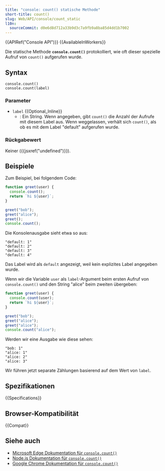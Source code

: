 ```yaml
---
title: "console: count() statische Methode"
short-title: count()
slug: Web/API/console/count_static
l10n:
  sourceCommit: d0e6d8d712a33b9d3c7a9fb9a8ba85d4dd1b7002
---
```


{{APIRef("Console API")}} {{AvailableInWorkers}}

Die statische Methode **`console.count()`** protokolliert, wie oft dieser spezielle Aufruf von `count()` aufgerufen wurde.

## Syntax

```js-nolint
console.count()
console.count(label)
```

### Parameter

- `label` {{Optional_Inline}}
  - : Ein String. Wenn angegeben, gibt `count()` die Anzahl der Aufrufe mit diesem Label aus. Wenn weggelassen, verhält sich `count()`, als ob es mit dem Label "default" aufgerufen wurde.

### Rückgabewert

Keiner ({{jsxref("undefined")}}).

## Beispiele

Zum Beispiel, bei folgendem Code:

```js
function greet(user) {
  console.count();
  return `hi ${user}`;
}

greet("bob");
greet("alice");
greet();
console.count();
```

Die Konsolenausgabe sieht etwa so aus:

```plain
"default: 1"
"default: 2"
"default: 3"
"default: 4"
```

Das Label wird als `default` angezeigt, weil kein explizites Label angegeben wurde.

Wenn wir die Variable `user` als `label`-Argument beim ersten Aufruf von `console.count()` und den String "alice" beim zweiten übergeben:

```js
function greet(user) {
  console.count(user);
  return `hi ${user}`;
}

greet("bob");
greet("alice");
greet("alice");
console.count("alice");
```

Werden wir eine Ausgabe wie diese sehen:

```plain
"bob: 1"
"alice: 1"
"alice: 2"
"alice: 3"
```

Wir führen jetzt separate Zählungen basierend auf dem Wert von `label`.

## Spezifikationen

{{Specifications}}

## Browser-Kompatibilität

{{Compat}}

## Siehe auch

- [Microsoft Edge Dokumentation für `console.count()`](https://learn.microsoft.com/en-us/microsoft-edge/devtools-guide-chromium/console/api#count)
- [Node.js Dokumentation für `console.count()`](https://nodejs.org/docs/latest/api/console.html#consolecountlabel)
- [Google Chrome Dokumentation für `console.count()`](https://developer.chrome.com/docs/devtools/console/api/#count)

